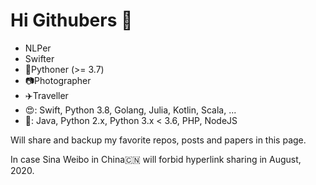 # Hi Githubers 👋

- NLPer
- Swifter
- 🐍Pythoner (>= 3.7)
- 📷Photographer
- ✈️Traveller
- 😍: Swift, Python 3.8, Golang, Julia, Kotlin, Scala, ...
- 🤬: Java, Python 2.x, Python 3.x < 3.6, PHP, NodeJS

Will share and backup my favorite repos, posts and papers in this page.

In case Sina Weibo in China🇨🇳 will forbid hyperlink sharing in August, 2020.

<!--
**gawainx/gawainx** is a ✨ _special_ ✨ repository because its `README.md` (this file) appears on your GitHub profile.

Here are some ideas to get you started:

- 🔭 I’m currently working on ...
- 🌱 I’m currently learning ...
- 👯 I’m looking to collaborate on ...
- 🤔 I’m looking for help with ...
- 💬 Ask me about ...
- 📫 How to reach me: ...
- 😄 Pronouns: ...
- ⚡ Fun fact: ...
-->
